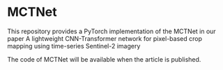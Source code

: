 # MCTNet
This repository provides a PyTorch implementation of the MCTNet in our paper A lightweight CNN-Transformer network for pixel-based crop mapping using time-series Sentinel-2 imagery

The code of MCTNet will be available when the article is published.
